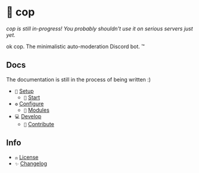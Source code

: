 # 👮 cop

_cop is still in-progress! You probably shouldn't use it on serious servers just yet._

ok cop. The minimalistic auto-moderation Discord bot. :tm:

## Docs

The documentation is still in the process of being written :)

-   `💾` [Setup][docs/setup]
    -   `🏁` [Start][docs/start]
-   `⚙️` [Configure][docs/configure]
    -   `🧩` [Modules][docs/modules]
-   `💻` [Develop][docs/develop]
    -   `🤝` [Contribute][docs/contribute]

## Info

-   `⚖️` [License][license]
-   `✨` [Changelog][changelog]

<!-- references -->

[docs/setup]: https://github.com/cAttte/cop/blob/master/docs/setup.md
[docs/configure]: https://github.com/cAttte/cop/blob/master/docs/configure.md
[docs/modules]: https://github.com/cAttte/cop/blob/master/docs/modules.md
[docs/start]: https://github.com/cAttte/cop/blob/master/docs/start.md
[docs/develop]: https://github.com/cAttte/cop/blob/master/docs/develop.md
[docs/contribute]: https://github.com/cAttte/cop/blob/master/docs/contribute.md
[license]: https://github.com/cAttte/cop/blob/master/license
[changelog]: https://github.com/cAttte/cop/blob/master/changelog
